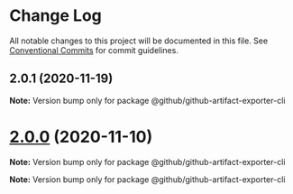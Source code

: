 # Change Log

All notable changes to this project will be documented in this file.
See [Conventional Commits](https://conventionalcommits.org) for commit guidelines.

## 2.0.1 (2020-11-19)

**Note:** Version bump only for package @github/github-artifact-exporter-cli





# [2.0.0](https://github.com/github/github-artifact-exporter/compare/v1.8.5...v2.0.0) (2020-11-10)

**Note:** Version bump only for package @github/github-artifact-exporter-cli







**Note:** Version bump only for package @github/github-artifact-exporter-cli
